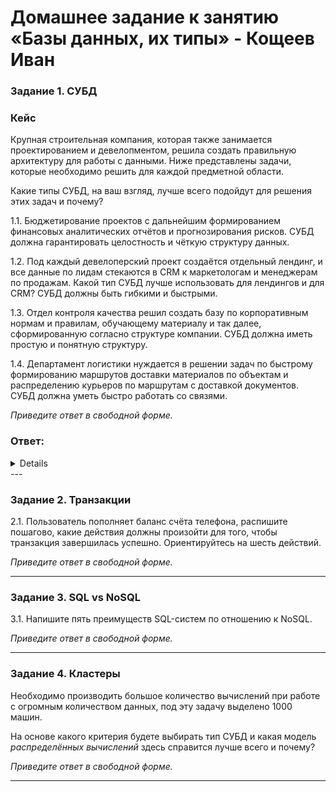 # Домашнее задание к занятию «Базы данных, их типы» - Кощеев Иван
### Задание 1. СУБД

### Кейс
Крупная строительная компания, которая также занимается проектированием и девелопментом, решила создать 
правильную архитектуру для работы с данными. Ниже представлены задачи, которые необходимо решить для
каждой предметной области. 

Какие типы СУБД, на ваш взгляд, лучше всего подойдут для решения этих задач и почему? 
 
1.1. Бюджетирование проектов с дальнейшим формированием финансовых аналитических отчётов и прогнозирования рисков.
СУБД должна гарантировать целостность и чёткую структуру данных.


1.2. Под каждый девелоперский проект создаётся отдельный лендинг, и все данные по лидам стекаются в CRM к 
маркетологам и менеджерам по продажам. Какой тип СУБД лучше использовать для лендингов и для CRM? 
СУБД должны быть гибкими и быстрыми.


1.3. Отдел контроля качества решил создать базу по корпоративным нормам и правилам, обучающему материалу 
и так далее, сформированную согласно структуре компании. СУБД должна иметь простую и понятную структуру.


1.4. Департамент логистики нуждается в решении задач по быстрому формированию маршрутов доставки материалов 
по объектам и распределению курьеров по маршрутам с доставкой документов. СУБД должна уметь быстро работать
со связями.


*Приведите ответ в свободной форме.*

### Ответ:

<details>

### 1.1
Тип СУБД: Реляционная (например, PostgreSQL, MySQL, Microsoft SQL Server).
###### Обоснование:
1) Реляционные СУБД обеспечивают целостность данных через ACID-транзакции, что критично для финансовых операций.
2) Чёткая структура (таблицы, схемы) подходит для сложных запросов, агрегаций и аналитики.
3) Поддержка SQL упрощает формирование отчётов и интеграцию с BI-инструментами (Power BI, Tableau).
4) Возможность использовать OLAP-расширения (например, столбчатые хранилища) для прогнозирования и анализа больших объёмов данных.
 
### 1.2 
Для лендингов: Документная NoSQL (например, MongoDB, Couchbase).
Для CRM: Документная или гибридная СУБД (MongoDB, Cassandra).

###### Обоснование:

###### Лендинги:
1) Каждый проект может иметь уникальную структуру данных. Документные СУБД позволяют хранить данные в формате JSON/BSON без жёсткой схемы.
2) Высокая скорость записи/чтения, что важно для обработки лидов в реальном времени.

###### CRM:

1) Гибкость для хранения разнородных данных (контакты, история взаимодействий, сделки).
2) Возможность масштабирования горизонтально при росте нагрузки.
3) Если CRM требует сложных связей (например, иерархии клиентов), можно рассмотреть графовую СУБД (Neo4j), но документные чаще используются для баланса гибкости и скорости.

### 1.3 

Реляционная (например, PostgreSQL) или иерархическая (например, XML/JSON-хранилища в документной СУБД).
###### Обоснование:
1) Если данные имеют строгую иерархию (например, разделы → подразделы → документы), подойдёт реляционная СУБД с поддержкой древовидных структур (через adjacency list или nested sets).
2) Альтернатива: документная СУБД (MongoDB) для хранения вложенных структур (например, разделов с подразделами внутри документа).
3) Простота администрирования и интеграции с корпоративными системами (например, Confluence или SharePoint, которые часто используют реляционные БД на бэкенде).

### 1.4

Тип СУБД: Графовая (например, Neo4j, Amazon Neptune).
###### Обоснование:
1) Графовые СУБД оптимальны для работы со связями (например, поиск кратчайшего пути, анализ зависимостей между точками доставки).
2) Позволяют моделировать сложные сети (объекты, курьеры, маршруты) и решать задачи оптимизации в реальном времени.
3) Высокая производительность для запросов типа "найти все маршруты между A и B с учётом пробок" или "распределить курьеров по геозонам".

</details>
---

### Задание 2. Транзакции

2.1. Пользователь пополняет баланс счёта телефона, распишите пошагово, какие действия должны произойти для того, чтобы 
транзакция завершилась успешно. Ориентируйтесь на шесть действий.

*Приведите ответ в свободной форме.*

---

### Задание 3. SQL vs NoSQL

3.1. Напишите пять преимуществ SQL-систем по отношению к NoSQL. 


*Приведите ответ в свободной форме.*

---

### Задание 4. Кластеры

Необходимо производить большое количество вычислений при работе с огромным количеством данных, под эту задачу 
выделено 1000 машин. 

На основе какого критерия будете выбирать тип СУБД и какая модель *распределённых вычислений* 
здесь справится лучше всего и почему?

*Приведите ответ в свободной форме.*

---
